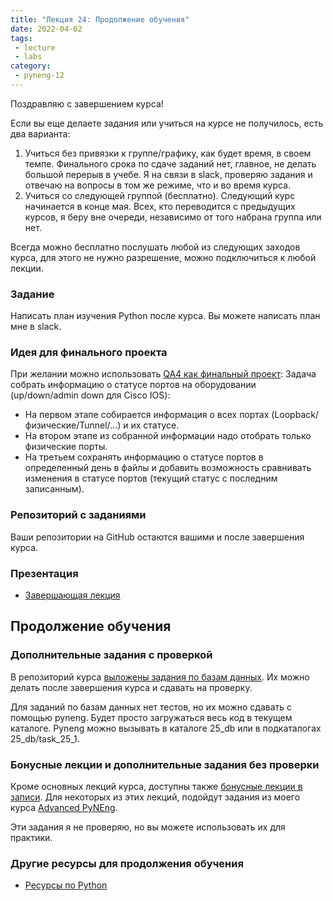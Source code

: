 ```yaml
---
title: "Лекция 24: Продолжение обучения"
date: 2022-04-02
tags:
 - lecture
 - labs
category:
 - pyneng-12
---
```


Поздравляю с завершением курса!

Если вы еще делаете задания или учиться на курсе не получилось, есть два варианта:

1. Учиться без привязки к группе/графику, как будет время, в своем темпе.
   Финального срока по сдаче заданий нет, главное, не делать большой перерыв в учебе.
   Я на связи в slack, проверяю задания и отвечаю на вопросы в том же режиме, что и во время курса.
2. Учиться со следующей группой (бесплатно). Следующий курс 
   начинается в конце мая. Всех, кто переводится с предыдущих курсов,
   я беру вне очереди, независимо от того набрана группа или нет.


Всегда можно бесплатно послушать любой из следующих заходов курса,
для этого не нужно разрешение, можно подключиться к любой лекции.

### Задание

Написать план изучения Python после курса.
Вы можете написать план мне в slack.


### Идея для финального проекта

При желании можно использовать [QA4 как финальный проект](https://github.com/natenka/q_and_a/tree/main/code/04_collect_ports_status):
Задача собрать информацию о статусе портов на оборудовании (up/down/admin down для Cisco IOS):

* На первом этапе собирается информация о всех портах (Loopback/физические/Tunnel/...) и их статусе.
* На втором этапе из собранной информации надо отобрать только физические порты.
* На третьем сохранять информацию о статусе портов в определенный день в файлы и добавить возможность сравнивать изменения в статусе портов (текущий статус с последним записанным).



### Репозиторий с заданиями

Ваши репозитории на GitHub остаются вашими и после завершения курса.

### Презентация

* [Завершающая лекция](https://github.com/pyneng/all-pyneng-slides/blob/main/pyneng/30_final.md)


## Продолжение обучения


### Дополнительные задания с проверкой

В репозиторий курса [выложены задания по базам данных](https://github.com/pyneng/pyneng-online-10-jan-apr-2021/tree/main/exercises/25_db).
Их можно делать после завершения курса и сдавать на проверку.

Для заданий по базам данных нет тестов, но их можно сдавать с помощью pyneng.
Будет просто загружаться весь код в текущем каталоге.
Pyneng можно вызывать в каталоге 25_db или в подкаталогах 25_db/task_25_1.

### Бонусные лекции и дополнительные задания без проверки

Кроме основных лекций курса, доступны также [бонусные лекции в записи](https://pyneng.github.io/bonus-lectures/).
Для некоторых из этих лекций, подойдут задания из моего курса [Advanced PyNEng](https://github.com/natenka/advpyneng-examples-exercises).

Эти задания я не проверяю, но вы можете использовать их для практики.

### Другие ресурсы для продолжения обучения

* [Ресурсы по Python](https://natenka.github.io/pyneng-resources/)

